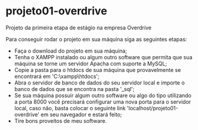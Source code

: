 # projeto01-overdrive
 Projeto da primeira etapa de estágio na empresa Overdrive

 Para conseguir rodar o projeto em sua máquina siga as seguintes etapas:

 - Faça o download do projeto em sua máquina;
 - Tenha o XAMPP instalado ou algum outro software que permita que sua máquina se torne um servidor Apacha com suporte a MySQL;
 - Copie a pasta para o htdocs de sua máquina que provavelmente se encontrará em 'C:\xampp\htdocs';
 - Abra o servidor de banco de dados do seu servidor local e importe o banco de dados que se encontra na pasta '_sql';
 - Se sua máquina possuir algum outro software ou algo do tipo utilizando a porta 8000 você precisará configurar uma nova porta para o servidor local, caso não, basta colocar o seguinte link 'localhost/projeto01-overdrive' em seu navegador e estará feito;
 - Tire bons proveitos de meu software.